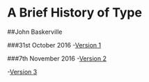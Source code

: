 A Brief History of Type
======================

##John Baskerville

###31st October 2016
-[Version 1](https://ixdcraig.github.io/brief-history-of-type/baskerville1.html)

###7th November 2016
-[Version 2](https://github.com/ixdCraig/brief-history-of-type/baskerville2.html) 

-[Version 3](https://github.com/ixdCraig/brief-history-of-type/baskerville3.html)